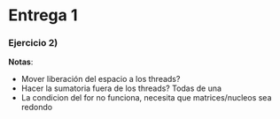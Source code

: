 # Entrega 1

### Ejercicio 2)

**Notas**:
* Mover liberación del espacio a los threads?
* Hacer la sumatoria fuera de los threads? Todas de una
* La condicion del for no funciona, necesita que matrices/nucleos sea redondo
